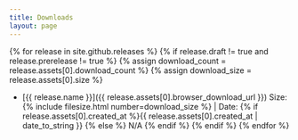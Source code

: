 ```yaml
---
title: Downloads
layout: page
---
```


{% for release in  site.github.releases %} 
{% if release.draft != true and release.prerelease != true %}
{% assign download_count = release.assets[0].download_count  %}
{% assign download_size = release.assets[0].size %}
- [{{ release.name }}]({{ release.assets[0].browser_download_url }})
   Size: {% include filesize.html number=download_size %} \| Date: {% if release.assets[0].created_at  %}{{ release.assets[0].created_at | date_to_string }} {% else %} N/A {% endif %}
   {% endif %}
{% endfor %}
